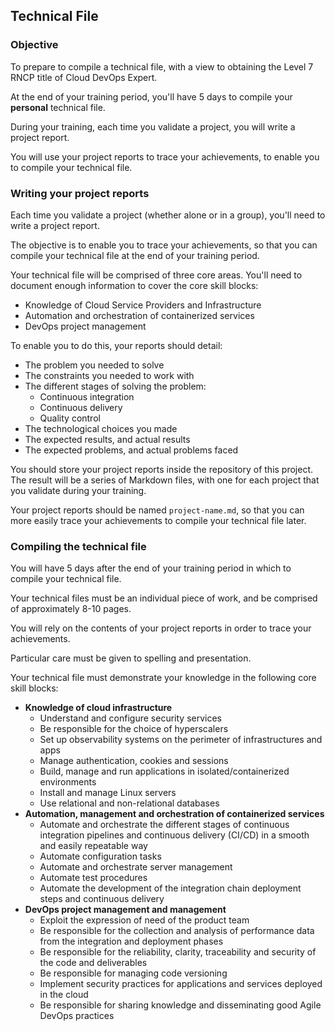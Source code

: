 ## Technical File

### Objective

To prepare to compile a technical file, with a view to obtaining the Level 7 RNCP title of Cloud DevOps Expert.

At the end of your training period, you'll have 5 days to compile your **personal** technical file.

During your training, each time you validate a project, you will write a project report.

You will use your project reports to trace your achievements, to enable you to compile your technical file.

### Writing your project reports

Each time you validate a project (whether alone or in a group), you'll need to write a project report.

The objective is to enable you to trace your achievements, so that you can compile your technical file at the end of your training period.

Your technical file will be comprised of three core areas. You'll need to document enough information to cover the core skill blocks:

- Knowledge of Cloud Service Providers and Infrastructure
- Automation and orchestration of containerized services
- DevOps project management

To enable you to do this, your reports should detail:

- The problem you needed to solve
- The constraints you needed to work with
- The different stages of solving the problem:
  - Continuous integration
  - Continuous delivery
  - Quality control
- The technological choices you made
- The expected results, and actual results
- The expected problems, and actual problems faced

You should store your project reports inside the repository of this project. The result will be a series of Markdown files, with one for each project that you validate during your training.

Your project reports should be named `project-name.md`, so that you can more easily trace your achievements to compile your technical file later.

### Compiling the technical file

You will have 5 days after the end of your training period in which to compile your technical file.

Your technical files must be an individual piece of work, and be comprised of approximately 8-10 pages.

You will rely on the contents of your project reports in order to trace your achievements.

Particular care must be given to spelling and presentation.

Your technical file must demonstrate your knowledge in the following core skill blocks:

- **Knowledge of cloud infrastructure**
  - Understand and configure security services
  - Be responsible for the choice of hyperscalers
  - Set up observability systems on the perimeter of infrastructures and apps
  - Manage authentication, cookies and sessions
  - Build, manage and run applications in isolated/containerized environments
  - Install and manage Linux servers
  - Use relational and non-relational databases
- **Automation, management and orchestration of containerized services**
  - Automate and orchestrate the different stages of continuous integration pipelines and continuous delivery (CI/CD) in a smooth and easily repeatable way
  - Automate configuration tasks
  - Automate and orchestrate server management
  - Automate test procedures
  - Automate the development of the integration chain deployment steps and continuous delivery
- **DevOps project management and management**
  - Exploit the expression of need of the product team
  - Be responsible for the collection and analysis of performance data from the integration and deployment phases
  - Be responsible for the reliability, clarity, traceability and security of the code and deliverables
  - Be responsible for managing code versioning
  - Implement security practices for applications and services deployed in the cloud
  - Be responsible for sharing knowledge and disseminating good Agile DevOps practices
  